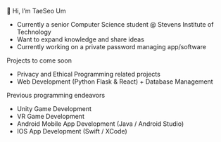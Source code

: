 👋 Hi, I’m TaeSeo Um 
- Currently a senior Computer Science student @ Stevens Institute of Technology
- Want to expand knowledge and share ideas
- Currently working on a private password managing app/software


Projects to come soon
- Privacy and Ethical Programming related projects
- Web Development (Python Flask & React) + Database Management

Previous programming endeavors
- Unity Game Development
- VR Game Development
- Android Mobile App Development (Java / Android Studio)
- IOS App Development (Swift / XCode)

